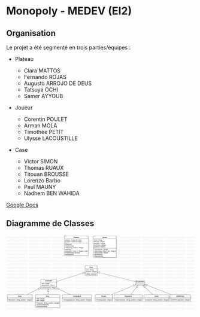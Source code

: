 # Monopoly - MEDEV (EI2)

## Organisation

Le projet a été segmenté en trois parties/équipes :

- Plateau
    - Clara MATTOS
    - Fernando ROJAS
    - Augusto ARROJO DE DEUS
    - Tatsuya OCHI
    - Samer AYYOUB

- Joueur
    - Corentin POULET
    - Arman MOLA
    - Timothée PETIT
    - Ulysse LACOUSTILLE

- Case
    - Victor SIMON
    - Thomas RUAUX
    - Titouan BROUSSE
    - Lorenzo Barbo
    - Paul MAUNY
    - Nadhem BEN WAHIDA

[Google Docs](https://docs.google.com/document/d/1aSimT0o8QkMoVoalPzR4vFFT4kl3dkfxN9x6mBdY-sM/edit?usp=sharing)

## Diagramme de Classes

![Diagramme de Classes v1](./DiagrammeClasses.jpg)

